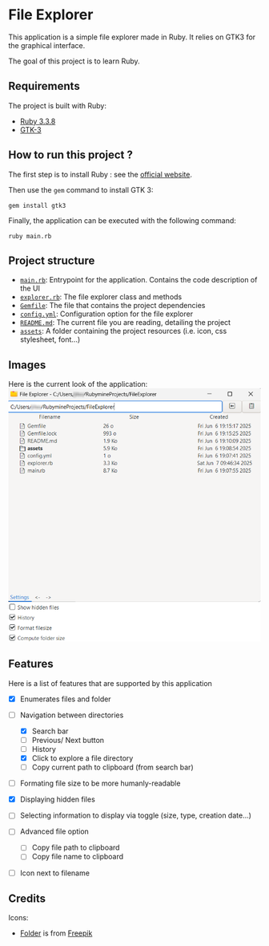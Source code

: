 # File Explorer

This application is a simple file explorer made in Ruby. It relies on GTK3 for the graphical interface.

The goal of this project is to learn Ruby.


## Requirements

The project is built with Ruby:
- [Ruby 3.3.8](https://www.ruby-lang.org/en/downloads/)
- [GTK-3](https://docs.gtk.org/gtk3/)


## How to run this project ?

The first step is to install Ruby : see the [official website](https://www.ruby-lang.org/en/downloads/).

Then use the `gem` command to install GTK 3:
```shell
gem install gtk3
```

Finally, the application can be executed with the following command:
```shell
ruby main.rb
```


## Project structure

- [`main.rb`](main.rb): Entrypoint for the application. Contains the code description of the UI
- [`explorer.rb`](explorer.rb): The file explorer class and methods
- [`Gemfile`](Gemfile): The file that contains the project dependencies
- [`config.yml`](config.yml): Configuration option for the file explorer
- [`README.md`](README.md): The current file you are reading, detailing the project
- [`assets`](assets): A folder containing the project resources (i.e. icon, css stylesheet, font...) 


## Images

Here is the current look of the application:
![Software preview](assets/screens/preview-1.png)

## Features

Here is a list of features that are supported by this application
- [x] Enumerates files and folder
- [ ] Navigation between directories
  - [x] Search bar
  - [ ] Previous/ Next button
  - [ ] History
  - [x] Click to explore a file directory
  - [ ] Copy current path to clipboard (from search bar)
- [ ] Formating file size to be more humanly-readable
- [x] Displaying hidden files
- [ ] Selecting information to display via toggle (size, type, creation date...)
- [ ] Advanced file option
  - [ ] Copy file path to clipboard
  - [ ] Copy file name to clipboard
- [ ] Icon next to filename


## Credits

Icons:
- [Folder](assets/icons/folder-icon-128.png) is from [Freepik](https://www.flaticon.com/authors/freepik)